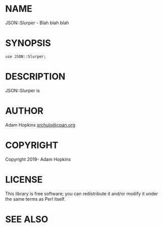# NAME

JSON::Slurper - Blah blah blah

# SYNOPSIS

    use JSON::Slurper;

# DESCRIPTION

JSON::Slurper is

# AUTHOR

Adam Hopkins <srchulo@cpan.org>

# COPYRIGHT

Copyright 2019- Adam Hopkins

# LICENSE

This library is free software; you can redistribute it and/or modify
it under the same terms as Perl itself.

# SEE ALSO
